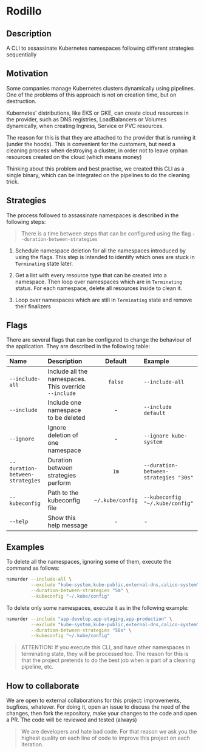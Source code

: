 # Rodillo

## Description

A CLI to assassinate Kubernetes namespaces following different strategies sequentially

## Motivation

Some companies manage Kubernetes clusters dynamically using pipelines.
One of the problems of this approach is not on creation time, but on destruction.

Kubernetes' distributions, like EKS or GKE, can create cloud resources in the provider,
such as DNS registries, LoadBalancers or Volumes dynamically, when creating Ingress,
Service or PVC resources.

The reason for this is that they are attached to the provider that is running it
(under the hoods). This is convenient for the customers, but need a cleaning
process when destroying a cluster, in order not to leave orphan resources
created on the cloud (which means money)

Thinking about this problem and best practise, we created this CLI as a single
binary, which can be integrated on the pipelines to do the cleaning trick.

## Strategies

The process followed to assassinate namespaces is described in the following steps:

> There is a time between steps that can be configured using the flag `--duration-between-strategies`

1. Schedule namespace deletion for all the namespaces introduced by using the flags. 
   This step is intended to identify which ones are stuck in `Terminating` state later.

2. Get a list with every resource type that can be created into a namespace.
   Then loop over namespaces which are in `Terminating` status. 
   For each namespace, delete all resources inside to clean it.

3. Loop over namespaces which are still in `Terminating` state and remove their finalizers

## Flags

There are several flags that can be configured to change the behaviour of the
application. They are described in the following table:

| Name                            | Description                                           |     Default      | Example                               |
|:--------------------------------|:------------------------------------------------------|:----------------:|:--------------------------------------|
| `--include-all`                 | Include all the namespaces. This override `--include` |     `false`      | `--include-all`                       |
| `--include`                     | Include one namespace to be deleted                   |        -         | `--include default`                   |
| `--ignore`                      | Ignore deletion of one namespace                      |        -         | `--ignore kube-system`                |
| `--duration-between-strategies` | Duration between strategies perform                   |       `1m`       | `--duration-between-strategies "30s"` |
| `--kubeconfig`                  | Path to the kubeconfig file                           | `~/.kube/config` | `--kubeconfig "~/.kube/config"`       |
| `--help`                        | Show this help message                                |        -         | -                                     |

## Examples

To delete all the namespaces, ignoring some of them, execute the command as follows:

```sh
nsmurder --include-all \
         --exclude "kube-system,kube-public,external-dns,calico-system" \
         --duration-between-strategies "5m" \
         --kubeconfig "~/.kube/config"
```

To delete only some namespaces, execute it as in the following example:

```sh
nsmurder --include "app-develop,app-staging,app-production" \
         --exclude "kube-system,kube-public,external-dns,calico-system" \
         --duration-between-strategies "50s" \
         --kubeconfig "~/.kube/config"
```

> ATTENTION:
> If you execute this CLI, and have other namespaces in terminating state, they will be processed too.
> The reason for this is that the project pretends to do the best job when is part of a cleaning pipeline, etc.

## How to collaborate

We are open to external collaborations for this project: improvements, bugfixes, whatever.
For doing it, open an issue to discuss the need of the changes, then fork the repository, 
make your changes to the code and open a PR.
The code will be reviewed and tested (always)

> We are developers and hate bad code. For that reason we ask you the highest quality
> on each line of code to improve this project on each iteration.

